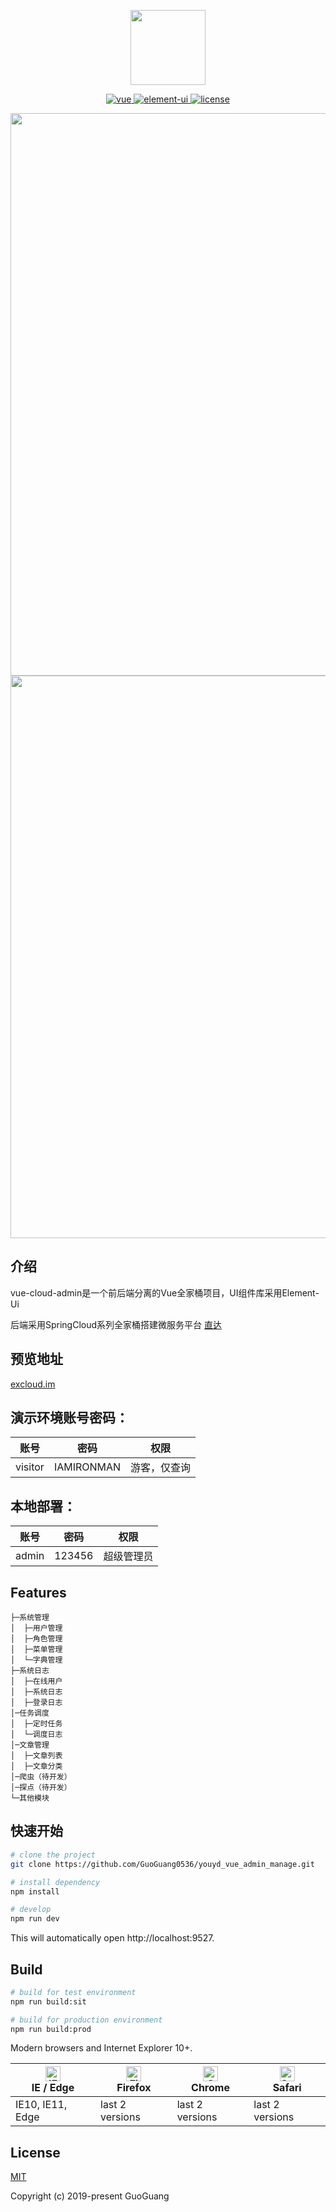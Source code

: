 <p align="center">
  <img width="120" src="https://vue-admin-guoguang.oss-cn-shanghai.aliyuncs.com/%E6%8E%A2%E7%B4%A2%E6%9C%AA%E9%80%89%E4%B8%AD%20%282%29.svg">
</p>

<p align="center">
  <a href="https://github.com/vuejs/vue">
    <img src="https://img.shields.io/badge/vue-2.5.17-brightgreen.svg" alt="vue">
  </a>
  <a href="https://github.com/ElemeFE/element">
    <img src="https://img.shields.io/badge/element--ui-2.4.6-brightgreen.svg" alt="element-ui">
  </a>
  <a href="https://opensource.org/licenses/MIT">
    <img src="https://img.shields.io/github/license/mashape/apistatus.svg" alt="license">
  </a>
</p>

 <p align="center">
  <img width="900" src="https://vue-admin-guoguang.oss-cn-shanghai.aliyuncs.com/%E9%A6%96%E9%A1%B5.png">
  <img width="900" src="https://github.com/GuoGuang0536/youyd_vue_admin_manage/blob/master/src/assets/%E4%B8%AA%E4%BA%BA%E4%B8%AD%E5%BF%83.png">
</p>

## 介绍
vue-cloud-admin是一个前后端分离的Vue全家桶项目，UI组件库采用Element-Ui

后端采用SpringCloud系列全家桶搭建微服务平台 [直达](https://github.com/GuoGuang0536/youyd_springcloud_service)

## 预览地址

[excloud.im](www.baidu.com)

## 演示环境账号密码：

账号 | 密码| 权限
---|---|---
visitor | IAMIRONMAN |游客，仅查询

## 本地部署：

账号 | 密码| 权限
---|---|---
admin | 123456 | 超级管理员

## Features

```
├─系统管理
│  ├─用户管理
│  ├─角色管理
│  ├─菜单管理
│  └─字典管理
├─系统日志
│  ├─在线用户
│  ├─系统日志
│  ├─登录日志
│─任务调度
│  ├─定时任务
│  └─调度日志
│─文章管理
│  ├─文章列表
│  ├─文章分类
│─爬虫（待开发）
│─探点（待开发）
└─其他模块
```

## 快速开始

```bash
# clone the project
git clone https://github.com/GuoGuang0536/youyd_vue_admin_manage.git

# install dependency
npm install

# develop
npm run dev
```

This will automatically open http://localhost:9527.

## Build

```bash
# build for test environment
npm run build:sit

# build for production environment
npm run build:prod
```

Modern browsers and Internet Explorer 10+.

| [<img src="https://raw.githubusercontent.com/alrra/browser-logos/master/src/edge/edge_48x48.png" alt="IE / Edge" width="24px" height="24px" />](http://godban.github.io/browsers-support-badges/)</br>IE / Edge | [<img src="https://raw.githubusercontent.com/alrra/browser-logos/master/src/firefox/firefox_48x48.png" alt="Firefox" width="24px" height="24px" />](http://godban.github.io/browsers-support-badges/)</br>Firefox | [<img src="https://raw.githubusercontent.com/alrra/browser-logos/master/src/chrome/chrome_48x48.png" alt="Chrome" width="24px" height="24px" />](http://godban.github.io/browsers-support-badges/)</br>Chrome | [<img src="https://raw.githubusercontent.com/alrra/browser-logos/master/src/safari/safari_48x48.png" alt="Safari" width="24px" height="24px" />](http://godban.github.io/browsers-support-badges/)</br>Safari |
| --------- | --------- | --------- | --------- |
| IE10, IE11, Edge| last 2 versions| last 2 versions| last 2 versions

## License

[MIT](https://opensource.org/licenses/MIT)

Copyright (c) 2019-present GuoGuang
